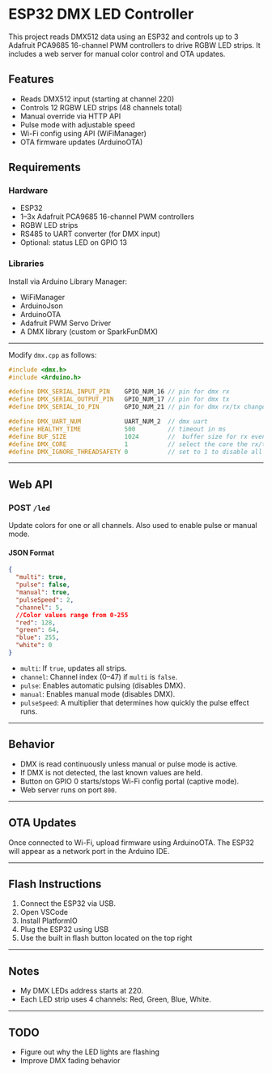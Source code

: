 # ESP32 DMX LED Controller

This project reads DMX512 data using an ESP32 and controls up to 3 Adafruit PCA9685 16-channel PWM controllers to drive RGBW LED strips. It includes a web server for manual color control and OTA updates.

## Features

- Reads DMX512 input (starting at channel 220)
- Controls 12 RGBW LED strips (48 channels total)
- Manual override via HTTP API
- Pulse mode with adjustable speed
- Wi-Fi config using API (WiFiManager)
- OTA firmware updates (ArduinoOTA)

## Requirements

### Hardware

- ESP32
- 1–3x Adafruit PCA9685 16-channel PWM controllers
- RGBW LED strips
- RS485 to UART converter (for DMX input)
- Optional: status LED on GPIO 13

### Libraries

Install via Arduino Library Manager:

- WiFiManager
- ArduinoJson
- ArduinoOTA
- Adafruit PWM Servo Driver
- A DMX library (custom or SparkFunDMX)

---

Modify `dmx.cpp` as follows:
```c++
#include <dmx.h>
#include <Arduino.h>

#define DMX_SERIAL_INPUT_PIN    GPIO_NUM_16 // pin for dmx rx
#define DMX_SERIAL_OUTPUT_PIN   GPIO_NUM_17 // pin for dmx tx
#define DMX_SERIAL_IO_PIN       GPIO_NUM_21 // pin for dmx rx/tx change

#define DMX_UART_NUM            UART_NUM_2  // dmx uart
#define HEALTHY_TIME            500         // timeout in ms 
#define BUF_SIZE                1024        //  buffer size for rx events
#define DMX_CORE                1           // select the core the rx/tx thread should run on
#define DMX_IGNORE_THREADSAFETY 0           // set to 1 to disable all threadsafe mechanisms
```

---

## Web API

### POST `/led`

Update colors for one or all channels. Also used to enable pulse or manual mode.

#### JSON Format

```json
{
  "multi": true,
  "pulse": false,
  "manual": true,
  "pulseSpeed": 2,
  "channel": 5,
  //Color values range from 0-255
  "red": 128,
  "green": 64,
  "blue": 255,
  "white": 0
}

```

- `multi`: If `true`, updates all strips.
- `channel`: Channel index (0–47) if `multi` is `false`.
- `pulse`: Enables automatic pulsing (disables DMX).
- `manual`: Enables manual mode (disables DMX).
- `pulseSpeed`: A multiplier that determines how quickly the pulse effect runs.
---

## Behavior

- DMX is read continuously unless manual or pulse mode is active.
- If DMX is not detected, the last known values are held.
- Button on GPIO 0 starts/stops Wi-Fi config portal (captive mode).
- Web server runs on port `800`.

---

## OTA Updates

Once connected to Wi-Fi, upload firmware using ArduinoOTA. The ESP32 will appear as a network port in the Arduino IDE.

---

## Flash Instructions

1. Connect the ESP32 via USB.
2. Open VSCode
3. Install PlatformIO
4. Plug the ESP32 using USB
5. Use the built in flash button located on the top right

---

## Notes

- My DMX LEDs address starts at 220. 
- Each LED strip uses 4 channels: Red, Green, Blue, White.

---

## TODO

- Figure out why the LED lights are flashing
- Improve DMX fading behavior